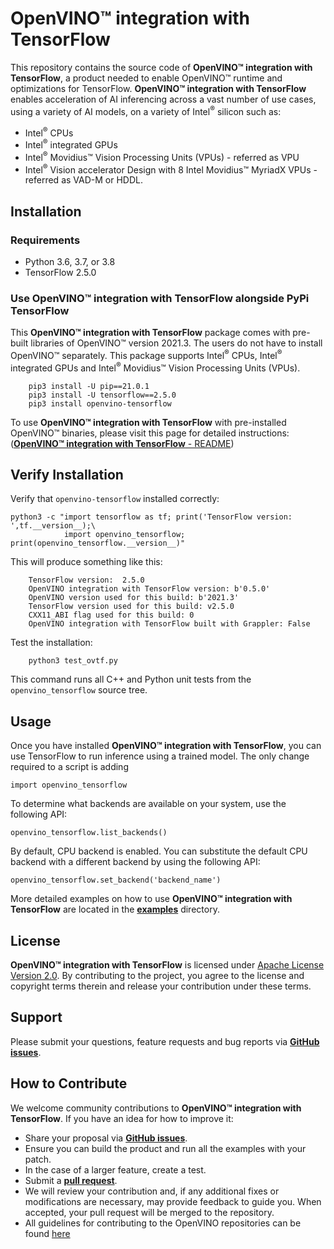 # **OpenVINO™ integration with TensorFlow**

This repository contains the source code of **OpenVINO™ integration with TensorFlow**, a product needed to enable OpenVINO™ runtime and optimizations for TensorFlow. **OpenVINO™ integration with TensorFlow** enables acceleration of AI inferencing across a vast number of use cases, using a variety of AI models, on a variety of Intel<sup>®</sup> silicon such as:
- Intel<sup>®</sup> CPUs 
- Intel<sup>®</sup> integrated GPUs 
- Intel<sup>®</sup> Movidius™ Vision Processing Units (VPUs) - referred as VPU
- Intel<sup>®</sup> Vision accelerator Design with 8 Intel Movidius™ MyriadX VPUs - referred as VAD-M or HDDL.

## Installation

### Requirements

- Python 3.6, 3.7, or 3.8
- TensorFlow 2.5.0

### Use **OpenVINO™ integration with TensorFlow** alongside PyPi TensorFlow

This **OpenVINO™ integration with TensorFlow** package comes with pre-built libraries of OpenVINO™ version 2021.3. The users do not have to install OpenVINO™ separately. This package supports Intel<sup>®</sup> CPUs, Intel<sup>®</sup> integrated GPUs and Intel<sup>®</sup> Movidius™ Vision Processing Units (VPUs).

        pip3 install -U pip==21.0.1
        pip3 install -U tensorflow==2.5.0
        pip3 install openvino-tensorflow

To use **OpenVINO™ integration with TensorFlow** with pre-installed OpenVINO™ binaries, please visit this page for detailed instructions: ([**OpenVINO™ integration with TensorFlow** - README](https://github.com/openvinotoolkit/openvino_tensorflow/blob/master/docs/BUILD.md))
## Verify Installation

Verify that `openvino-tensorflow` installed correctly:

    python3 -c "import tensorflow as tf; print('TensorFlow version: ',tf.__version__);\
                import openvino_tensorflow; print(openvino_tensorflow.__version__)"

This will produce something like this:

        TensorFlow version:  2.5.0
        OpenVINO integration with TensorFlow version: b'0.5.0'
        OpenVINO version used for this build: b'2021.3'
        TensorFlow version used for this build: v2.5.0
        CXX11_ABI flag used for this build: 0
        OpenVINO integration with TensorFlow built with Grappler: False

Test the installation:

        python3 test_ovtf.py

This command runs all C++ and Python unit tests from the `openvino_tensorflow` source tree.

## Usage

Once you have installed **OpenVINO™ integration with TensorFlow**, you can use TensorFlow to run inference using a trained model.
The only change required to a script is adding

    import openvino_tensorflow

To determine what backends are available on your system, use the following API:

    openvino_tensorflow.list_backends()

By default, CPU backend is enabled. You can substitute the default CPU backend with a different backend by using the following API:

    openvino_tensorflow.set_backend('backend_name')

More detailed examples on how to use **OpenVINO™ integration with TensorFlow** are located in the [**examples**](https://github.com/openvinotoolkit/openvino_tensorflow/tree/master/examples) directory.

## License
**OpenVINO™ integration with TensorFlow** is licensed under [Apache License Version 2.0](https://github.com/openvinotoolkit/openvino_tensorflow/blob/master/LICENSE).
By contributing to the project, you agree to the license and copyright terms therein
and release your contribution under these terms.  

## Support

Please submit your questions, feature requests and bug reports via [**GitHub issues**](https://github.com/openvinotoolkit/openvino_tensorflow/issues).

## How to Contribute

We welcome community contributions to **OpenVINO™ integration with TensorFlow**. If you have an idea for how to 
improve it:

* Share your proposal via [**GitHub issues**](https://github.com/openvinotoolkit/openvino_tensorflow/issues).
* Ensure you can build the product and run all the examples with your patch.
* In the case of a larger feature, create a test.
* Submit a [**pull request**](https://github.com/openvinotoolkit/openvino_tensorflow/pulls).
* We will review your contribution and, if any additional fixes or
  modifications are necessary, may provide feedback to guide you. When
  accepted, your pull request will be merged to the repository.
* All guidelines for contributing to the OpenVINO repositories can be found [here](https://github.com/openvinotoolkit/openvino/wiki/Contribute)